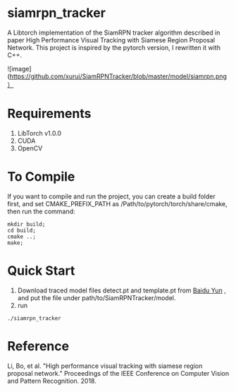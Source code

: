 # siamrpn_tracker

A Libtorch implementation of the SiamRPN tracker algorithm described in paper High Performance Visual Tracking with Siamese Region Proposal Network. This project is inspired by the pytorch version, I rewritten it with C++.

![image](https://github.com/xurui/SiamRPNTracker/blob/master/model/siamrpn.png）

# Requirements
1. LibTorch v1.0.0
2. CUDA
3. OpenCV

# To Compile

If you want to compile and run the project, you can create a build folder first, and set CMAKE_PREFIX_PATH as /Path/to/pytorch/torch/share/cmake, then run the command:
```
mkdir build;
cd build;
cmake ..;
make;
```

# Quick Start
1. Download traced model files detect.pt and template.pt from [Baidu Yun](https://pan.baidu.com/s/1KRPXsHMfxkdzlxrru11-Mg) 
, and put the file under path/to/SiamRPNTracker/model.
2. run 
```
./siamrpn_tracker
```

# Reference

Li, Bo, et al. "High performance visual tracking with siamese region proposal network." Proceedings of the IEEE Conference on Computer Vision and Pattern Recognition. 2018.
